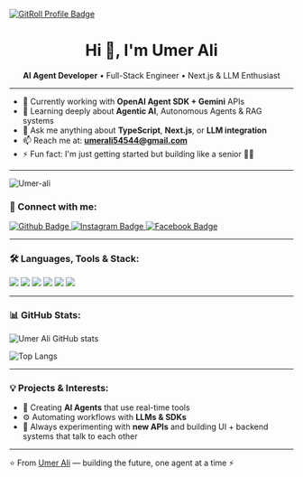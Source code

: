 <a href="https://gitroll.io/profile/u7m99jh2swmepGQ6ILBunOUnprKh2" target="_blank"><img src="https://gitroll.io/api/badges/profiles/v1/u7m99jh2swmepGQ6ILBunOUnprKh2?theme=dark" alt="GitRoll Profile Badge"/></a>

<h1 align="center">Hi 👋, I'm Umer Ali</h1>

<p align="center">
  <b>AI Agent Developer</b> • Full-Stack Engineer • Next.js & LLM Enthusiast
<!--     <b>AI Agent Developer</b> • Full-Stack Engineer • Next.js & LLM Enthusiast -->
</p>

---

- 🔭 Currently working with **OpenAI Agent SDK + Gemini** APIs
- 🌱 Learning deeply about **Agentic AI**, Autonomous Agents & RAG systems
- 💬 Ask me anything about **TypeScript**, **Next.js**, or **LLM integration**
- 📫 Reach me at: **umerali54544@gmail.com**
- ⚡ Fun fact: I'm just getting started but building like a senior 🧠💥

---
<p align="left"> <img src="https://komarev.com/ghpvc/?username=ramla-eman&label=Profile%20views&color=0e75b6&style=flat" alt="Umer-ali" /> </p>

### 🚀 Connect with me:
<div id="badges">
  <a href="https://github.com/Umer-Ali7">
    <img src="https://img.shields.io/badge/Github-white?style=for-the-badge&logo=Github&logoColor=black" alt="Github Badge"/>
  </a>
  <a href="https://www.instagram.com/umer__alii7">
    <img src="https://img.shields.io/badge/Instagram-purple?style=for-the-badge&logo=instagram&logoColor=white" alt="Instagram Badge"/>
  </a>
  <a href="https://fb.com/umer.bon">
    <img src="https://img.shields.io/badge/Facebook-blue?style=for-the-badge&logo=facebook&logoColor=white" alt="Facebook Badge"/>
  </a>
</div>

---

### 🛠 Languages, Tools & Stack:
<div>
  <img src="https://img.shields.io/badge/Next.js-black?style=for-the-badge&logo=next.js&logoColor=white"/>
  <img src="https://img.shields.io/badge/TypeScript-blue?style=for-the-badge&logo=typescript&logoColor=white"/>
  <img src="https://img.shields.io/badge/TailwindCSS-06B6D4?style=for-the-badge&logo=tailwindcss&logoColor=white"/>
  <img src="https://img.shields.io/badge/Python-3776AB?style=for-the-badge&logo=python&logoColor=white"/>
  <img src="https://img.shields.io/badge/OpenAI-000000?style=for-the-badge&logo=openai&logoColor=white"/>
  <img src="https://img.shields.io/badge/Gemini-ff6f61?style=for-the-badge&logo=google&logoColor=white"/>
</div>

---

### 📊 GitHub Stats:
![Umer Ali GitHub stats](https://github-readme-stats.vercel.app/api?username=Umer-Ali7&show_icons=true&theme=tokyonight)

![Top Langs](https://github-readme-stats.vercel.app/api/top-langs/?username=Umer-Ali7&layout=compact&theme=tokyonight)

---

### 💡 Projects & Interests:
- 🧠 Creating **AI Agents** that use real-time tools
- ⚙️ Automating workflows with **LLMs & SDKs**
- 🧩 Always experimenting with **new APIs** and building UI + backend systems that talk to each other

---

⭐️ From [Umer Ali](https://github.com/Umer-Ali7) — building the future, one agent at a time ⚡
